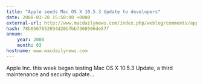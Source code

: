 ```yaml
---
title: "Apple seeds Mac OS X 10.5.3 Update to developers"
date: 2008-03-28 15:58:00 +0000
external-url: http://www.macdailynews.com/index.php/weblog/comments/apple_seeds_mac_os_x_1053_update_to_developers/
hash: 78b6567652894d20b7bb7360506de57f
annum:
    year: 2008
    month: 03
hostname: www.macdailynews.com
---
```


Apple Inc. this week began testing Mac OS X 10.5.3 Update, a third maintenance and security update...
